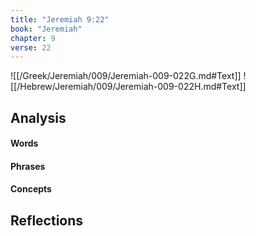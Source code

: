 ```yaml
---
title: "Jeremiah 9:22"
book: "Jeremiah"
chapter: 9
verse: 22
---
```

![[/Greek/Jeremiah/009/Jeremiah-009-022G.md#Text]]
![[/Hebrew/Jeremiah/009/Jeremiah-009-022H.md#Text]]

## Analysis

#### Words

#### Phrases

#### Concepts

## Reflections
